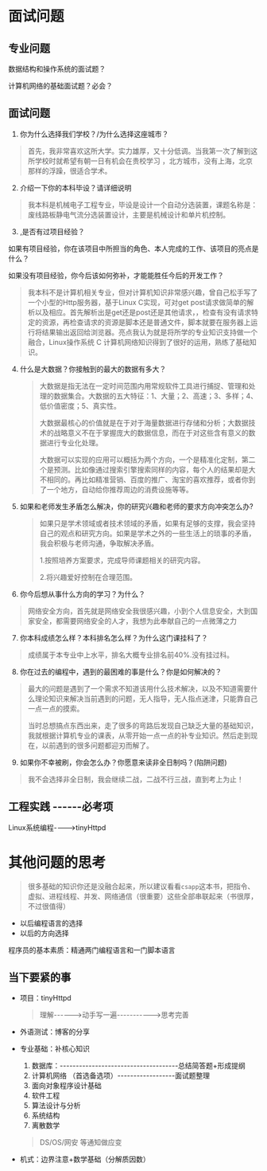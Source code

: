 # 面试问题

## 专业问题



数据结构和操作系统的面试题？



计算机网络的基础面试题？必会？



## 面试问题

1. 你为什么选择我们学校？/为什么选择这座城市？

>  首先，我非常喜欢这所大学。实力雄厚，又十分低调。当我第一次了解到这所学校时就希望有朝一日有机会在贵校学习 ，北方城市，没有上海，北京那样的浮躁，很适合学术。

2. 介绍一下你的本科毕设？请详细说明

>  我本科是机械电子工程专业，毕设是设计一个自动分选装置，课题名称是：废线路板静电气流分选装置设计，主要是机械设计和单片机控制。

3. ,是否有过项目经验？

如果有项目经验，你在该项目中所担当的角色、本人完成的工作、该项目的亮点是什么？

如果没有项目经验，你今后该如何弥补，才能能胜任今后的开发工作？

> 我本科不是计算机相关专业，但对计算机知识非常感兴趣，曾自己松手写了一个小型的Http服务器，基于Linux C实现，可对get post请求做简单的解析以及相应。首先解析出是get还是post还是其他请求，，检查有没有请求特定的资源，再检查请求的资源是脚本还是普通文件，脚本就要在服务器上运行将结果输出返回给浏览器。亮点我认为就是将所学的专业知识支持做一个融合，Linux操作系统 C 计算机网络知识得到了很好的运用，熟练了基础知识。 

4. 什么是大数据？你接触到的最大的数据有多大？

   > 大数据是指无法在一定时间范围内用常规软件工具进行捕捉、管理和处理的数据集合。大数据的五大特征：1、大量；2、高速；3、多样；4、低价值密度；5、真实性。
   >
   > 大数据最核心的价值就是在于对于海量数据进行存储和分析；大数据技术的战略意义不在于掌握庞大的数据信息，而在于对这些含有意义的数据进行专业化处理。
   >
   > 大数据可以实现的应用可以概括为两个方向，一个是精准化定制，第二个是预测。比如像通过搜索引擎搜索同样的内容，每个人的结果却是大不相同的。再比如精准营销、百度的推广、淘宝的喜欢推荐，或者你到了一个地方，自动给你推荐周边的消费设施等等。

5. 如果和老师发生矛盾怎么解决，你的研究兴趣和老师的要求方向冲突怎么办?

   > 如果只是学术领域或者技术领域的矛盾，如果有足够的支撑，我会坚持自己的观点和研究方向。如果是学术之外的一些生活上的琐事的矛盾，我会积极与老师沟通，争取解决矛盾。
   >
   > 1.按照培养方案要求，完成导师课题相关的研究内容。
   >
   > 2.将兴趣爱好控制在合理范围。

6. 你今后想从事什么方向的学习？为什么？

> 网络安全方向，首先就是网络安全我很感兴趣，小到个人信息安全，大到国家安全，都需要网络安全的人才，我想为此奉献自己的一点微薄之力

7. 你本科成绩怎么样？本科排名怎么样？为什么这门课挂科了？

> 成绩属于本专业中上水平，排名大概专业排名前40%.没有挂过科。

8. 你在过去的编程中，遇到的最困难的事是什么？你是如何解决的？

> 最大的问题是遇到了一个需求不知道该用什么技术解决，以及不知道需要什么理论知识来解决当前遇到的问题，无人指导，无人指点迷津，只能靠自己一点一点的摸索。
>
> 当时总想搞点东西出来，走了很多的弯路后发现自己缺乏大量的基础知识，我就根据计算机专业的课表，从零开始一点一点的补专业知识。然后走到现在，以前遇到的很多问题都迎刃而解了。

9. 如果你不幸被刷，你会怎么办？你愿意来读非全日制吗？(陷阱问题)

> 我不会选择非全日制，我会继续二战，二战不行三战，直到考上为止！



## 工程实践 ------必考项

Linux系统编程---->tinyHttpd

# 其他问题的思考

> 很多基础的知识你还是没融合起来，所以建议看看`csapp`这本书，把指令、虚拟、进程线程、并发、网络通信（很重要）这些全部串联起来（书很厚，不过很值得）

- 以后编程语言的选择
- 以后的方向选择

程序员的基本素质：精通两门编程语言和一门脚本语言

## 当下要紧的事

- 项目：tinyHttpd

  > 理解------>动手写一遍----------->思考完善

- 外语测试：博客的分享

- 专业基础：补核心知识

  1. 数据库：-------------------------------------总结简答题+形成提纲
  2. 计算机网络 （首选备选项）------------------面试题整理
  3. 面向对象程序设计基础
  4. 软件工程
  5. 算法设计与分析
  6. 系统结构
  7. 离散数学

  > DS/OS/网安 等通知做应变
  
- 机式：边界注意+数学基础（分解质因数）







